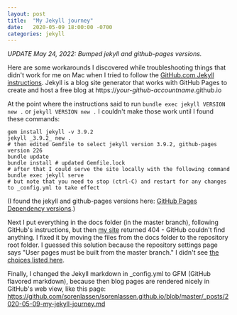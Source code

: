 ```yaml
---
layout: post
title:  "My Jekyll journey"
date:   2020-05-09 18:00:00 -0700
categories: jekyll
---
```

<i>UPDATE May 24, 2022: Bumped jekyll and github-pages versions.</i>

Here are some workarounds I discovered while troubleshooting things that didn't work for me on Mac when I tried to follow the [GitHub.com Jekyll instructions][github-jekyll-instructions]. Jekyll is a blog site generator that works with GitHub Pages to create and host a free blog at https://<i>your-github-accountname</i>.github.io

At the point where the instructions said to run `bundle exec jekyll VERSION new .` or `jekyll VERSION new .` I couldn't make those work until I found these commands:
```shell
gem install jekyll -v 3.9.2
jekyll _3.9.2_ new .
# then edited Gemfile to select jekyll version 3.9.2, github-pages version 226
bundle update
bundle install # updated Gemfile.lock
# after that I could serve the site locally with the following command
bundle exec jekyll serve
# but note that you need to stop (ctrl-C) and restart for any changes to _config.yml to take effect
```
(I found the jekyll and github-pages versions here: [GitHub Pages Dependency versions][github-pages-dependency-versions].)

Next I put everything in the docs folder (in the master branch), following GitHub's instructions, but then [my site][my-site] returned 404 - GitHub couldn't find anything. I fixed it by moving the files from the docs folder to the repository root folder. I guessed this solution because the repository settings page says "User pages must be built from the master branch." I didn't see [the choices listed here][github-pages-choosing-a-publishing-source].

Finally, I changed the Jekyll markdown in \_config.yml to GFM (GitHub flavored markdown), because then blog pages are rendered nicely in GitHub's web view, like this page: https://github.com/sorenlassen/sorenlassen.github.io/blob/master/_posts/2020-05-09-my-jekyll-journey.md

[github-jekyll-instructions]: https://help.github.com/en/github/working-with-github-pages/setting-up-a-github-pages-site-with-jekyll
[github-pages-choosing-a-publishing-source]: https://help.github.com/en/github/working-with-github-pages/configuring-a-publishing-source-for-your-github-pages-site#choosing-a-publishing-source
[my-site]: https://sorenlassen.github.io/
[github-pages-dependency-versions]: https://pages.github.com/versions/
